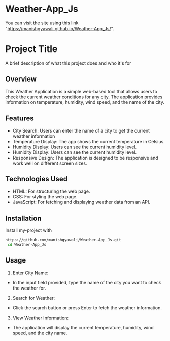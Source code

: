 # Weather-App_Js

You can visit the site using this link "https://manishgyawali.github.io/Weather-App_Js/".


# Project Title

A brief description of what this project does and who it's for


## Overview

This Weather Application is a simple web-based tool that allows users to check the current weather conditions for any city. The application provides information on temperature, humidity, wind speed, and the name of the city.
## Features

- City Search: Users can enter the name of a city to get the current weather information
- Temperature Display: The app shows the current temperature in Celsius.
- Humidity Display: Users can see the current humidity level.
- Humidity Display: Users can see the current humidity level.
- Responsive Design: The application is designed to be responsive and work well on different screen sizes.


## Technologies Used
- HTML: For structuring the web page.
- CSS: For styling the web page.
- JavaScript: For fetching and displaying weather data from an API.
## Installation

Install my-project with 

```bash
https://github.com/manishgyawali/Weather-App_Js.git
 cd Weather-App_Js
```
    
## Usage
1.  Enter City Name:

- In the input field provided, type the name of the city you want to check the weather for.
2. Search for Weather:

- Click the search button or press Enter to fetch the weather information.
3. View Weather Information:

- The application will display the current temperature, humidity, wind speed, and the city name.
